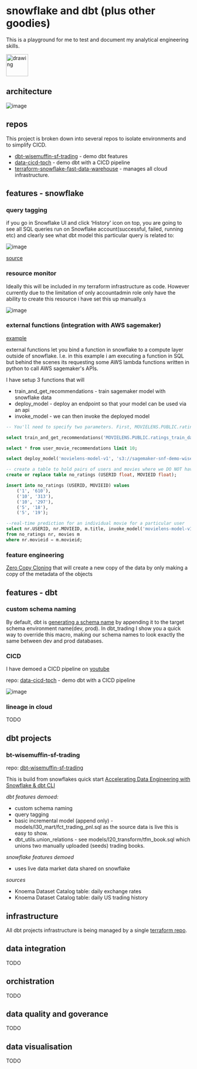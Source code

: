# snowflake and dbt (plus other goodies)

This is a playground for me to test and document my analytical engineering skills.


<img src="./images/wisemuffin.JPG" alt="drawing" width="60"/>

## architecture
![image](./images/architecturedrawio.png)

## repos

This project is broken down into several repos to isolate environments and to simplify CICD.

- [dbt-wisemuffin-sf-trading](https://github.com/wisemuffin/dbt-wisemuffin-sf-trading) - demo dbt features
- [data-cicd-tpch](https://github.com/wisemuffin/data-cicd-tpch) - demo dbt with a CICD pipeline
- [terraform-snowflake-fast-data-warehouse](https://github.com/wisemuffin/terraform-snowflake-fast-data-warehouse) - manages all cloud infrastructure.

## features - snowflake

### query tagging

if you go in Snowflake UI and click ‘History' icon on top, you are going to see all SQL queries run on Snowflake account(successful, failed, running etc) and clearly see what dbt model this particular query is related to:

![image](./images/query_tagging.png)

[source](https://quickstarts.snowflake.com/guide/data_engineering_with_dbt_cli/index.html?index=..%2F..index#6)

### resource monitor

Ideally this will be included in my terraform infrastructure as code. However currently due to the limitation of only accountadmin role only have the ability to create this resource i have set this up manually.s

![image](./images/snowflake_resource_monitor.png)

### external functions (integration with AWS sagemaker)

[example](https://quickstarts.snowflake.com/guide/recommendation_engine_aws_sagemaker/index.html?index=..%2F..index#0)

external functions let you bind a function in snowflake to a compute layer outside of snowflake. I.e. in this example i am executing a function in SQL but behind the scenes its requesting some AWS lambda functions written in python to call AWS sagemaker's APIs.

I have setup 3 functions that will 
- train_and_get_recommendations - train sagemaker model with snowflake data
- deploy_model - deploy an endpoint so that your model can be used via an api
- invoke_model - we can then invoke the deployed model

```sql
-- You'll need to specify two parameters. First, MOVIELENS.PUBLIC.ratings_train_data is the input table containing the training data. Second, MOVIELENS.PUBLIC.user_movie_recommendations, is the output table where the top 10 predictions will be stored.

select train_and_get_recommendations('MOVIELENS.PUBLIC.ratings_train_data','MOVIELENS.PUBLIC.user_movie_recommendations');

select * from user_movie_recommendations limit 10;

select deploy_model('movielens-model-v1', 's3://sagemaker-snf-demo-wisemuffin/training-job-20211201005747/output/model.tar.gz');

-- create a table to hold pairs of users and movies where we DO NOT have a rating
create or replace table no_ratings (USERID float, MOVIEID float);

insert into no_ratings (USERID, MOVIEID) values
    ('1', '610'),
    ('10', '313'),
    ('10', '297'),
    ('5', '18'),
    ('5', '19');

--real-time prediction for an individual movie for a particular user
select nr.USERID, nr.MOVIEID, m.title, invoke_model('movielens-model-v1', nr.USERID, nr.MOVIEID) as rating_prediction 
from no_ratings nr, movies m
where nr.movieid = m.movieid;
```

### feature engineering

[Zero Copy Cloning](https://www.youtube.com/watch?v=yQIMmXg7Seg) that will create a new copy of the data by only making a copy of the metadata of the objects

## features - dbt

### custom schema naming

By default, dbt is [generating a schema name](https://docs.getdbt.com/docs/building-a-dbt-project/building-models/using-custom-schemas) by appending it to the target schema environment name(dev, prod). In dbt_trading I show you a quick way to override this macro, making our schema names to look exactly the same between dev and prod databases. 

### CICD

I have demoed a CICD pipeline on [youtube](https://www.youtube.com/watch?v=uotDffI33jg&t=1382s)

repo: [data-cicd-tpch](https://github.com/wisemuffin/data-cicd-tpch) - demo dbt with a CICD pipeline

![image](./images/cicd.drawio.png)

### lineage in cloud
 TODO


## dbt projects

### bt-wisemuffin-sf-trading

repo: [dbt-wisemuffin-sf-trading](https://github.com/wisemuffin/dbt-wisemuffin-sf-trading)

This is build from snowflakes quick start [Accelerating Data Engineering with Snowflake & dbt CLI](https://quickstarts.snowflake.com/guide/data_engineering_with_dbt_cli/index.html?index=..%2F..index#1)

*dbt features demoed:*
- custom schema naming
- query tagging
- basic incremental model (append only) - models/l30_mart/fct_trading_pnl.sql as the source data is live this is easy to show.
- dbt_utils.union_relations - see models/l20_transform/tfm_book.sql which unions two manually uploaded (seeds) trading books.

*snowflake features demoed*
- uses live data market data shared on snowflake

*sources*
-  Knoema Dataset Catalog table: daily exchange rates  
-  Knoema Dataset Catalog table: daily US trading history


## infrastructure

All dbt projects infrastructure is being managed by a single [terraform repo](https://github.com/wisemuffin/terraform-snowflake-fast-data-warehouse).

## data integration

TODO

## orchistration

TODO

## data quality and goverance

TODO

## data visualisation

TODO
